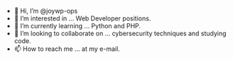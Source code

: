 - 👋 Hi, I’m @joywp-ops
- 👀 I’m interested in ... Web Developer positions.
- 🌱 I’m currently learning ... Python and PHP.
- 💞️ I’m looking to collaborate on ... cybersecurity techniques and studying code.
- 📫 How to reach me ... at my e-mail.

<!---
joywp-ops/joywp-ops is a ✨ special ✨ repository because its `README.md` (this file) appears on your GitHub profile.
You can click the Preview link to take a look at your changes.
--->
